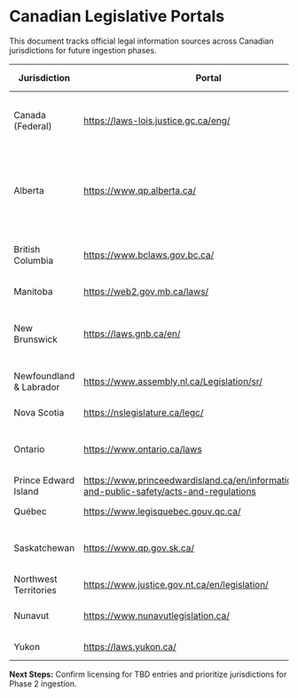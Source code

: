 # Canadian Legislative Portals

This document tracks official legal information sources across Canadian jurisdictions for future ingestion phases.

| Jurisdiction | Portal | Format Notes | Licensing / Usage | Automation Considerations | Priority |
|--------------|--------|--------------|--------------------|---------------------------|----------|
| Canada (Federal) | https://laws-lois.justice.gc.ca/eng/ | HTML/XML (also bilingual) | Crown copyright, open data reuse with attribution | XML dumps, bilingual texts | P2 |
| Alberta | https://www.qp.alberta.ca/ | HTML/PDF | Alberta Queen's Printer requires attribution; check reuse clause | Session cookie + JavaScript redirect; need headless fetch | **P1** |
| British Columbia | https://www.bclaws.gov.bc.ca/ | HTML | Open data terms allow reuse with attribution | Site map & JSON API; straightforward crawling | **P1** |
| Manitoba | https://web2.gov.mb.ca/laws/ | HTML | Licensing TBD | Simple HTML; some PDFs | P3 |
| New Brunswick | https://laws.gnb.ca/en/ | HTML/PDF | Standard terms permit reuse with attribution | Bilingual; HTML structure similar to Québec | **P1** |
| Newfoundland & Labrador | https://www.assembly.nl.ca/Legislation/sr/ | HTML/PDF | Licensing TBD | Index pages require recursion | P3 |
| Nova Scotia | https://nslegislature.ca/legc/ | HTML/PDF | Licensing TBD | Many PDF-only statutes | P3 |
| Ontario | https://www.ontario.ca/laws | HTML/PDF | Open Government Licence – Ontario | REST API available; bilingual where applicable | **P1** |
| Prince Edward Island | https://www.princeedwardisland.ca/en/information/justice-and-public-safety/acts-and-regulations | HTML/PDF | Licensing TBD | Primarily PDF | P3 |
| Québec | https://www.legisquebec.gouv.qc.ca/ | HTML/PDF | Already ingested | Bilingual with annexes | ✓ |
| Saskatchewan | https://www.qp.gov.sk.ca/ | HTML | Licensing TBD; copyright Crown | Requires login for consolidated statutes | P3 |
| Northwest Territories | https://www.justice.gov.nt.ca/en/legislation/ | HTML/PDF | Licensing TBD | Mix of PDF/HTML | P3 |
| Nunavut | https://www.nunavutlegislation.ca/ | HTML/PDF | Licensing TBD | Many PDFs; limited English coverage | P3 |
| Yukon | https://laws.yukon.ca/ | HTML/PDF | Licensing TBD | Simple HTML index | P3 |

**Next Steps:** Confirm licensing for TBD entries and prioritize jurisdictions for Phase 2 ingestion.
